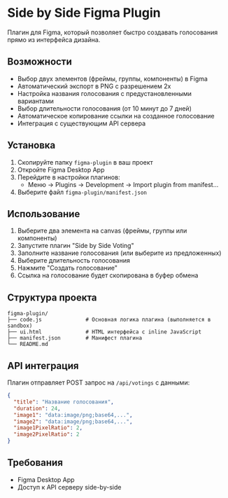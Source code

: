 # Side by Side Figma Plugin

Плагин для Figma, который позволяет быстро создавать голосования прямо из интерфейса дизайна.

## Возможности

- Выбор двух элементов (фреймы, группы, компоненты) в Figma
- Автоматический экспорт в PNG с разрешением 2x
- Настройка названия голосования с предустановленными вариантами
- Выбор длительности голосования (от 10 минут до 7 дней)
- Автоматическое копирование ссылки на созданное голосование
- Интеграция с существующим API сервера

## Установка

1. Скопируйте папку `figma-plugin` в ваш проект
2. Откройте Figma Desktop App
3. Перейдите в настройки плагинов:
   - Меню → Plugins → Development → Import plugin from manifest...
4. Выберите файл `figma-plugin/manifest.json`

## Использование

1. Выберите два элемента на canvas (фреймы, группы или компоненты)
2. Запустите плагин "Side by Side Voting"
3. Заполните название голосования (или выберите из предложенных)
4. Выберите длительность голосования
5. Нажмите "Создать голосование"
6. Ссылка на голосование будет скопирована в буфер обмена

## Структура проекта

```
figma-plugin/
├── code.js              # Основная логика плагина (выполняется в sandbox)
├── ui.html              # HTML интерфейса с inline JavaScript
├── manifest.json        # Манифест плагина
└── README.md
```

## API интеграция

Плагин отправляет POST запрос на `/api/votings` с данными:
```json
{
  "title": "Название голосования",
  "duration": 24,
  "image1": "data:image/png;base64,...",
  "image2": "data:image/png;base64,...",
  "image1PixelRatio": 2,
  "image2PixelRatio": 2
}
```

## Требования

- Figma Desktop App
- Доступ к API серверу side-by-side
